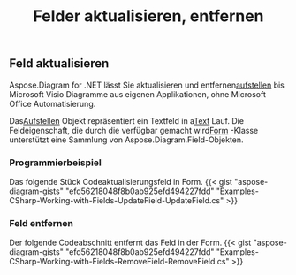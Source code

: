 ﻿---
title: Felder aktualisieren, entfernen
type: docs
weight: 20
url: /de/net/update-remove-fields/
description: In diesem Abschnitt wird erläutert, wie Sie Felder aktualisieren oder entfernen.
---
## **Feld aktualisieren**
 Aspose.Diagram for .NET lässt Sie aktualisieren und entfernen[aufstellen](https://reference.aspose.com/diagram/net/aspose.diagram/field) bis Microsoft Visio Diagramme aus eigenen Applikationen, ohne Microsoft Office Automatisierung.

 Das[Aufstellen](https://reference.aspose.com/diagram/net/aspose.diagram/field) Objekt repräsentiert ein Textfeld in a[Text](https://reference.aspose.com/diagram/net/aspose.diagram/text) Lauf. Die Feldeigenschaft, die durch die verfügbar gemacht wird[Form](http://www.aspose.com/api/net/diagram/aspose.diagram/shape) -Klasse unterstützt eine Sammlung von Aspose.Diagram.Field-Objekten.
### **Programmierbeispiel**
Das folgende Stück Codeaktualisierungsfeld in Form.
{{< gist "aspose-diagram-gists" "efd56218048f8b0ab925efd494227fdd" "Examples-CSharp-Working-with-Fields-UpdateField-UpdateField.cs" >}}

### **Feld entfernen**
Der folgende Codeabschnitt entfernt das Feld in der Form.
{{< gist "aspose-diagram-gists" "efd56218048f8b0ab925efd494227fdd" "Examples-CSharp-Working-with-Fields-RemoveField-RemoveField.cs" >}}
